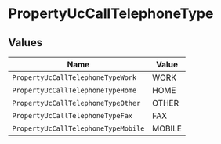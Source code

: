 # PropertyUcCallTelephoneType


## Values

| Name                                | Value                               |
| ----------------------------------- | ----------------------------------- |
| `PropertyUcCallTelephoneTypeWork`   | WORK                                |
| `PropertyUcCallTelephoneTypeHome`   | HOME                                |
| `PropertyUcCallTelephoneTypeOther`  | OTHER                               |
| `PropertyUcCallTelephoneTypeFax`    | FAX                                 |
| `PropertyUcCallTelephoneTypeMobile` | MOBILE                              |